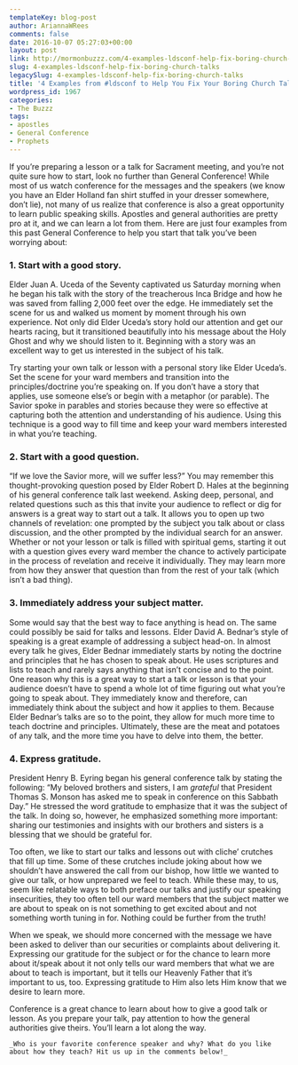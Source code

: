 ```yaml
---
templateKey: blog-post
author: AriannaWRees
comments: false
date: 2016-10-07 05:27:03+00:00
layout: post
link: http://mormonbuzzz.com/4-examples-ldsconf-help-fix-boring-church-talks/
slug: 4-examples-ldsconf-help-fix-boring-church-talks
legacySlug: 4-examples-ldsconf-help-fix-boring-church-talks
title: '4 Examples from #ldsconf to Help You Fix Your Boring Church Talks'
wordpress_id: 1967
categories:
- The Buzzz
tags:
- apostles
- General Conference
- Prophets
---
```



If you’re preparing a lesson or a talk for Sacrament meeting, and you’re not quite sure how to start, look no further than General Conference! While most of us watch conference for the messages and the speakers (we know you have an Elder Holland fan shirt stuffed in your dresser somewhere, don’t lie), not many of us realize that conference is also a great opportunity to learn public speaking skills. Apostles and general authorities are pretty pro at it, and we can learn a lot from them. Here are just four examples from this past General Conference to help you start that talk you’ve been worrying about: 




### 1. Start with a good story.





Elder Juan A. Uceda of the Seventy captivated us Saturday morning when he began his talk with the story of the treacherous Inca Bridge and how he was saved from falling 2,000 feet over the edge. He immediately set the scene for us and walked us moment by moment through his own experience. Not only did Elder Uceda’s story hold our attention and get our hearts racing, but it transitioned beautifully into his message about the Holy Ghost and why we should listen to it. Beginning with a story was an excellent way to get us interested in the subject of his talk.






Try starting your own talk or lesson with a personal story like Elder Uceda’s. Set the scene for your ward members and transition into the principles/doctrine you’re speaking on. If you don’t have a story that applies, use someone else’s or begin with a metaphor (or parable). The Savior spoke in parables and stories because they were so effective at capturing both the attention and understanding of his audience. Using this technique is a good way to fill time and keep your ward members interested in what you’re teaching.






### 2. Start with a good question.




“If we love the Savior more, will we suffer less?” You may remember this thought-provoking question posed by Elder Robert D. Hales at the beginning of his general conference talk last weekend. Asking deep, personal, and related questions such as this that invite your audience to reflect or dig for answers is a great way to start out a talk. It allows you to open up two channels of revelation: one prompted by the subject you talk about or class discussion, and the other prompted by the individual search for an answer. Whether or not your lesson or talk is filled with spiritual gems, starting it out with a question gives every ward member the chance to actively participate in the process of revelation and receive it individually. They may learn more from how they answer that question than from the rest of your talk (which isn’t a bad thing).






### 3. Immediately address your subject matter.





Some would say that the best way to face anything is head on. The same could possibly be said for talks and lessons. Elder David A. Bednar’s style of speaking is a great example of addressing a subject head-on. In almost every talk he gives, Elder Bednar immediately starts by noting the doctrine and principles that he has chosen to speak about. He uses scriptures and lists to teach and rarely says anything that isn’t concise and to the point. One reason why this is a great way to start a talk or lesson is that your audience doesn’t have to spend a whole lot of time figuring out what you’re going to speak about. They immediately know and therefore, can immediately think about the subject and how it applies to them. Because Elder Bednar’s talks are so to the point, they allow for much more time to teach doctrine and principles. Ultimately, these are the meat and potatoes of any talk, and the more time you have to delve into them, the better. 






### 4. Express gratitude.





President Henry B. Eyring began his general conference talk by stating the following: “My beloved brothers and sisters, I am _grateful_ that President Thomas S. Monson has asked me to speak in conference on this Sabbath Day.” He stressed the word gratitude to emphasize that it was the subject of the talk. In doing so, however, he emphasized something more important: sharing our testimonies and insights with our brothers and sisters is a blessing that we should be grateful for. 






Too often, we like to start our talks and lessons out with cliche’ crutches that fill up time. Some of these crutches include joking about how we shouldn’t have answered the call from our bishop, how little we wanted to give our talk, or how unprepared we feel to teach. While these may, to us, seem like relatable ways to both preface our talks and justify our speaking insecurities, they too often tell our ward members that the subject matter we are about to speak on is not something to get excited about and not something worth tuning in for. Nothing could be further from the truth!






When we speak, we should more concerned with the message we have been asked to deliver than our securities or complaints about delivering it. Expressing our gratitude for the subject or for the chance to learn more about it/speak about it not only tells our ward members that what we are about to teach is important, but it tells our Heavenly Father that it’s important to us, too. Expressing gratitude to Him also lets Him know that we desire to learn more. 







Conference is a great chance to learn about how to give a good talk or lesson. As you prepare your talk, pay attention to how the general authorities give theirs. You’ll learn a lot along the way.






	_Who is your favorite conference speaker and why? What do you like about how they teach? Hit us up in the comments below!_

